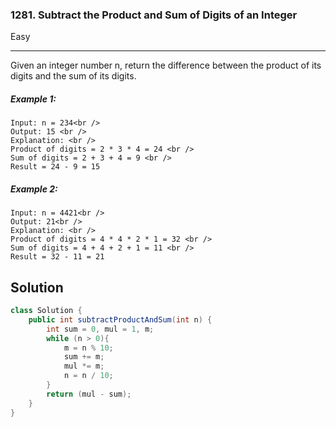 ### 1281. Subtract the Product and Sum of Digits of an Integer
Easy

------------

Given an integer number n, return the difference between the product of its digits and the sum of its digits.

##### Example 1:

```
Input: n = 234<br />
Output: 15 <br />
Explanation: <br />
Product of digits = 2 * 3 * 4 = 24 <br />
Sum of digits = 2 + 3 + 4 = 9 <br />
Result = 24 - 9 = 15
```

##### Example 2:

```
Input: n = 4421<br />
Output: 21<br />
Explanation: <br />
Product of digits = 4 * 4 * 2 * 1 = 32 <br />
Sum of digits = 4 + 4 + 2 + 1 = 11 <br />
Result = 32 - 11 = 21
```

## Solution
```java
class Solution {
    public int subtractProductAndSum(int n) {
        int sum = 0, mul = 1, m;
        while (n > 0){
            m = n % 10;
            sum += m;
            mul *= m;
            n = n / 10;
        }
        return (mul - sum);
    }
}
```